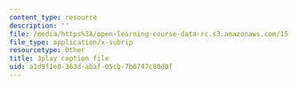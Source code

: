 ```yaml
---
content_type: resource
description: ''
file: /media/https%3A/open-learning-course-data-rc.s3.amazonaws.com/15-071-the-analytics-edge-spring-2017/a1d9f1e0363dabaf05cb7b6747c80d0f_cYGYTNZTP7M.srt
file_type: application/x-subrip
resourcetype: Other
title: 3play caption file
uid: a1d9f1e0-363d-abaf-05cb-7b6747c80d0f
---
```

